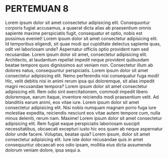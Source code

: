 # PERTEMUAN 8 #

Lorem ipsum dolor sit amet consectetur adipisicing elit. Consequuntur corporis fugiat accusamus, a quaerat dicta alias ab praesentium omnis sapiente maxime perspiciatis fugit, consequatur et optio, nobis est possimus eveniet!
Lorem ipsum dolor sit amet consectetur adipisicing elit. Id temporibus eligendi, sit quae modi qui cupiditate delectus sapiente quas, odit vel laboriosam unde? Aspernatur officiis optio provident nam sed recusandae.
Lorem ipsum dolor sit amet, consectetur adipisicing elit. Architecto, at laudantium repellat impedit neque provident quibusdam beatae tempore quos dignissimos aut veniam non. Consectetur illum ab dolores natus, consequuntur perspiciatis.
Lorem ipsum dolor sit amet consectetur adipisicing elit. Nemo perferendis nisi consequatur fuga modi! Hic, velit debitis nisi in animi rerum ipsa qui doloremque, sit alias impedit magni recusandae tempora?
Lorem ipsum dolor sit amet consectetur adipisicing elit. Rem odio sint exercitationem, commodi impedit libero doloremque, earum itaque, inventore reiciendis modi praesentium velit. Ad blanditiis earum animi, eos vitae iure.
Lorem ipsum dolor sit amet consectetur adipisicing elit. Nisi nobis numquam magnam porro fuga iure molestiae expedita, reiciendis nesciunt eos vitae autem tempore cum, nulla minus deleniti, rerum nam. Maxime!
Lorem ipsum dolor sit amet consectetur adipisicing elit. Rem fugiat eaque perspiciatis laboriosam suscipit necessitatibus, obcaecati excepturi iusto hic eos quam ab neque aspernatur dolor unde facere. Voluptas, beatae quia?
Lorem ipsum, dolor sit amet consectetur adipisicing elit. Iure iste dolor recusandae quis in amet consequuntur obcaecati eos odio ipsam, mollitia eius dicta assumenda dolorum veniam dolore, ipsa sequi a.
